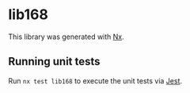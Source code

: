 # lib168

This library was generated with [Nx](https://nx.dev).

## Running unit tests

Run `nx test lib168` to execute the unit tests via [Jest](https://jestjs.io).
